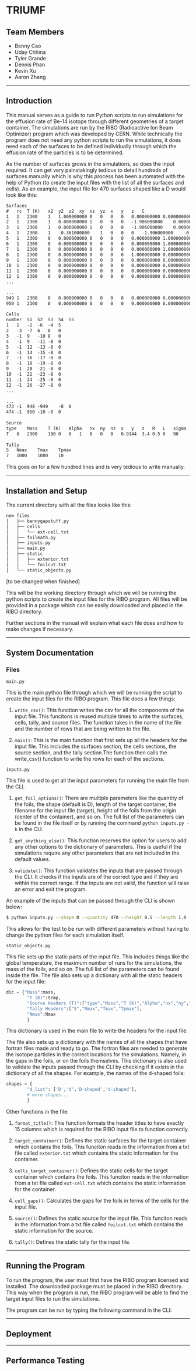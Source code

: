 # TRIUMF

## Team Members
- Benny Cao
- Uday Chhina
- Tyler Grande
- Dennis Phan
- Kevin Xu
- Aaron Zhang

---

## Introduction

This manual serves as a guide to run Python scripts to run simulations for the effusion rate of Be-14 isotope through different geometries of a target container. The simulations are run by the RIBO (Radioactive Ion Beam Optimizer) program which was developed by CERN. While technically the program does not need any python scripts to run the simulations, it does need each of the surfaces to be defined individually through which the effusion rate of the particles is to be determined. 

As the number of surfaces grows in the simulations, so does the input
required. It can get very painstakingly tedious to detail hundreds of surfaces
manually which is why this process has been automated with the help of Python
(to create the input files with the list of all the surfaces and cells). As an
example, the input file for 470 surfaces shaped like a D would look like this:

```txt
Surfaces														
#	rc	T (K)	x2	y2	z2	xy	xz	yz	x	y	z	C		
1	1	2300	1	1.000000000	0	0	0	0	0.000000000	0.000000000	0	0.836127360		
2	1	2300	1	0.000000000	1	0	0	0	-1.906000000	0.000000000	0	-0.863688000		
3	1	2300	1	0.000000000	1	0	0	0	-1.906000000	0.000000000	0	-0.886200000		
4	1	2300	1	-0.361000000	1	0	0	0	-1.906000000	-0.202200000	0	-0.879900000		
5	1	2300	0	0.000000000	0	0	0	0	0.000000000	1.000000000	0	-0.228000000		
6	1	2300	0	0.000000000	0	0	0	0	0.000000000	1.000000000	0	1.040000000		
7	1	2300	0	0.000000000	0	0	0	0	0.000000000	1.000000000	0	5.956000000		
8	1	2300	0	0.000000000	0	0	0	0	1.000000000	0.000000000	0	0.525000000		
9	1	2300	0	0.000000000	0	0	0	0	0.000000000	0.000000000	1	-1.700000000		
10	1	2300	0	0.000000000	0	0	0	0	0.000000000	0.000000000	1	1.700000000		
11	1	2300	0	0.000000000	0	0	0	0	0.000000000	0.000000000	1	-1.695276008		
12	1	2300	0	0.000000000	0	0	0	0	0.000000000	0.000000000	1	-1.692776008		
...
```

```txt
...
949	1	2300	0	0.000000000	0	0	0	0	0.000000000	0.000000000	1	1.692776008		
950	1	2300	0	0.000000000	0	0	0	0	0.000000000	0.000000000	1	1.695276008		
														
Cells														
number	S1	S2	S3	S4	S5									
1	1	-2	-6	-4	5									
2	-3	-7	6	0	0									
3	-1	9	-10	8	0									
4	-1	9	-11	-8	0									
5	-1	12	-13	-8	0									
6	-1	14	-15	-8	0									
7	-1	16	-17	-8	0									
8	-1	18	-19	-8	0									
9	-1	20	-21	-8	0									
10	-1	22	-23	-8	0									
11	-1	24	-25	-8	0									
12	-1	26	-27	-8	0									
...
```

```txt
...
473	-1	948	-949	-8	0									
474	-1	950	-10	-8	0									
														
Source														
type	Mass	T (K)	Alpha	nx	ny	nz	x	y	z	R	L	sigma	theta	phi
T	8	2300	180	0	0	1	0	0	0	0.9144	3.4	0.5	0	90
														
Tally														
S	Nmax	Tmax	Tpmax											
7	1000	1000	10											
```


This goes on for a few hundred lines and is very tedious to write manually. 


---

## Installation and Setup

The current directory with all the files looks like this:

```txt
new files
│   ├── bennygapstuff.py
│   ├── cells
│   │   └── ext-cell.txt
│   ├── foilmath.py
│   ├── inputs.py
│   ├── main.py
│   ├── static
│   │   ├── exterior.txt
│   │   └── foilcut.txt
│   └── static_objects.py
```
[to be changed when finished]

This will be the working directory through which we will be running the python scripts to create the input files for the RIBO program. All files will be provided in a package which can be easily downloaded and placed in the RIBO directory.

Further sections in the manual will explain what each file does and how to
make changes if necessary.

---

## System Documentation

### Files

`main.py`

This is the main python file through which we will be running the script to create the input files for the RIBO program. This file does a few things:

1. `write_csv()`: This function writes the csv for all the components of the
   input file. This funcitons is reused multiple times to write the surfaces,
   cells, tally, and source files. The function takes in the name of the file
   and the number of rows that are being written to the file.

2. `main()`: This is the main function that first sets up all the headers for
   the input file. This includes the surfaces section, the cells sections, the
   source section, and the tally section.The function then calls the
   write_csv() function to write the rows for each of the sections.

`inputs.py`

This file is used to get all the input parameters for running the main file
from the CLI. 

1. `get_foil_options()`: There are multiple parameters like the quantity of
   the foils, the shape (default is D), length of the target container, the
   filename for the input file (target), height of the foils from the origin
   (center of the container), and so on. The full list of the parameters can
   be found in the file itself or by running the command `python inputs.py -h`
   in the CLI.
   
2. `get_anything_else()`: This function reserves the option for users to add
   any other options to the dictionary of parameters. This is useful if the
   simulations require any other parameters that are not included in the
   default values. 

3. `validate()`: This function validates the inputs that are passed
   through the CLI. It checks if the inputs are of the correct type and if
   they are within the correct range. If the inputs are not valid, the
   function will raise an error and exit the program.

An example of the inputs that can be passed through the CLI is shown below:

```bash 
$ python inputs.py --shape D --quantity 470 --height 0.5 --length 1.0 --filename target ... <all other settings>
```

This allows for the test to be run with different parameters without having to
change the python files for each simulation itself.

`static_objects.py`

This file sets up the static parts of the input file. This includes things
like the global temperature, the maximum number of runs for the simulations,
the mass of the foils, and so on. The full list of the parameters can be found
inside the file. 
 The file also sets up a dictionary with all the static headers for the input
 file:

```python
dic = {"Mass":mass,
        "T (K)":temp,
        "Source Headers (T)":["type","Mass","T (K)","Alpha","nx","ny","nz", "x","y","z","R","L","sigma","theta","phi"],
        "Tally Headers":["S","Nmax","Tmax","Tpmax"],
        "Nmax":Nmax
        }
```

This dictionary is used in the main file to write the headers for the input
file.

The file also sets up a dictionary with the names of all the shapes that have
fortran files made and ready to go. The fortran files are needed to generate
the isotope particles in the correct locations for the simulations. Namely,
in the gaps in the foils, or on the foils themselves. This dictionary is also
used to validate the inputs passed through the CLI by checking if it exists in
the dictionary of all the shapes. For example, the names of the d-shaped foils:

```python
shapes = {
        "d_list": ['D','d','D-shaped','d-shaped'],
        # more shapes...
        }
```

Other functions in the file:

1. `format_title()`: This function formats the header titles to have exactly
   15 columns which is required for the RIBO input file to function correctly.

2. `target_container()`: Defines the static surfaces for the
   target container which contains the foils. This funciton reads in the
   information from a txt file called `exterior.txt` which contains the static
   information for the container. 

3. `cells_target_container()`: Defines the static cells for the
   target container which contains the foils. This funciton reads in the
   information from a txt file called `ext-cell.txt` which contains the static
   information for the container.

4. `cell_gaps()`: Calculates the gaps for the foils in terms of the cells for
   the input file.

5. `source()`: Defines the static source for the input file. This funciton
   reads in the information from a txt file called `foilcut.txt` which
   contains the static information for the source.

6. `tally()`: Defines the static tally for the input file. 

---

## Running the Program

To run the program, the user must first have the RIBO program licensed and
installed. The downloaded package must be placed in the RIBO directory. This
way when the program is run, the RIBO program will be able to find the target
input files to run the simulations.

The program can be run by typing the following command in the CLI:


---

## Deployment

---

## Performance Testing







	


